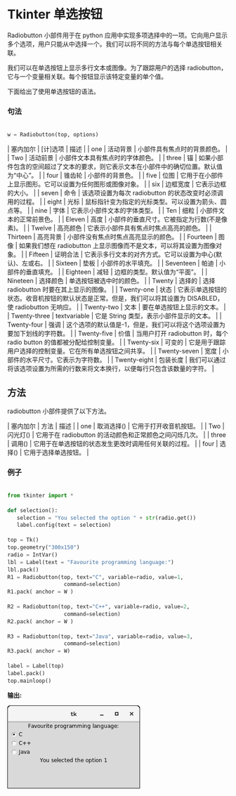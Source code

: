 # Tkinter 单选按钮



Radiobutton 小部件用于在 python 应用中实现多项选择中的一项。它向用户显示多个选项，用户只能从中选择一个。我们可以将不同的方法与每个单选按钮相关联。

我们可以在单选按钮上显示多行文本或图像。为了跟踪用户的选择 radiobutton，它与一个变量相关联。每个按钮显示该特定变量的单个值。

下面给出了使用单选按钮的语法。

### 句法

```py

w = Radiobutton(top, options)

```

| 塞内加尔 | [计]选项 | 描述 |
| one | 活动背景 | 小部件具有焦点时的背景颜色。 |
| Two | 活动前景 | 小部件文本具有焦点时的字体颜色。 |
| three | 锚 | 如果小部件包含的空间超过了文本的要求，则它表示文本在小部件中的确切位置。默认值为“中心”。 |
| four | 锥齿轮 | 小部件的背景色。 |
| five | 位图 | 它用于在小部件上显示图形。它可以设置为任何图形或图像对象。 |
| six | 边框宽度 | 它表示边框的大小。 |
| seven | 命令 | 该选项设置为每次 radiobutton 的状态改变时必须调用的过程。 |
| eight | 光标 | 鼠标指针变为指定的光标类型。可以设置为箭头、圆点等。 |
| nine | 字体 | 它表示小部件文本的字体类型。 |
| Ten | 细粒 | 小部件文本的正常前景色。 |
| Eleven | 高度 | 小部件的垂直尺寸。它被指定为行数(不是像素)。 |
| Twelve | 高亮颜色 | 它表示小部件具有焦点时焦点高亮的颜色。 |
| Thirteen | 高亮背景 | 小部件没有焦点时焦点高亮显示的颜色。 |
| Fourteen | 图像 | 如果我们想在 radiobutton 上显示图像而不是文本，可以将其设置为图像对象。 |
| Fifteen | 证明合法 | 它表示多行文本的对齐方式。它可以设置为中心(默认)、左或右。 |
| Sixteen | 垫板 | 小部件的水平填充。 |
| Seventeen | 帕迪 | 小部件的垂直填充。 |
| Eighteen | 减轻 | 边框的类型。默认值为“平面”。 |
| Nineteen | 选择颜色 | 单选按钮被选中时的颜色。 |
| Twenty | 选择的 | 选择 radiobutton 时要在其上显示的图像。 |
| Twenty-one | 状态 | 它表示单选按钮的状态。收音机按钮的默认状态是正常。但是，我们可以将其设置为 DISABLED，使 radiobutton 无响应。 |
| Twenty-two | 文本 | 要在单选按钮上显示的文本。 |
| Twenty-three | textvariable | 它是 String 类型，表示小部件显示的文本。 |
| Twenty-four | 强调 | 这个选项的默认值是-1，但是，我们可以将这个选项设置为要加下划线的字符数。 |
| Twenty-five | 价值 | 当用户打开 radiobutton 时，每个 radio button 的值都被分配给控制变量。 |
| Twenty-six | 可变的 | 它是用于跟踪用户选择的控制变量。它在所有单选按钮之间共享。 |
| Twenty-seven | 宽度 | 小部件的水平尺寸。它表示为字符数。 |
| Twenty-eight | 包装长度 | 我们可以通过将该选项设置为所需的行数来将文本换行，以便每行只包含该数量的字符。 |

## 方法

radiobutton 小部件提供了以下方法。

| 塞内加尔 | 方法 | 描述 |
| one | 取消选择() | 它用于打开收音机按钮。 |
| Two | 闪光灯() | 它用于在 radiobutton 的活动颜色和正常颜色之间闪烁几次。 |
| three | 调用() | 它用于在单选按钮的状态发生更改时调用任何关联的过程。 |
| four | 选择() | 它用于选择单选按钮。 |

### 例子

```py

from tkinter import *

def selection():
   selection = "You selected the option " + str(radio.get())
   label.config(text = selection)

top = Tk()
top.geometry("300x150")
radio = IntVar()
lbl = Label(text = "Favourite programming language:")
lbl.pack()
R1 = Radiobutton(top, text="C", variable=radio, value=1,
                  command=selection)
R1.pack( anchor = W )

R2 = Radiobutton(top, text="C++", variable=radio, value=2,
                  command=selection)
R2.pack( anchor = W )

R3 = Radiobutton(top, text="Java", variable=radio, value=3,
                  command=selection)
R3.pack( anchor = W)

label = Label(top)
label.pack()
top.mainloop()

```

**输出:**

![Tkinter Radiobutton](img/91f1ac2088fc9db8c01d1886f25cac45.png)